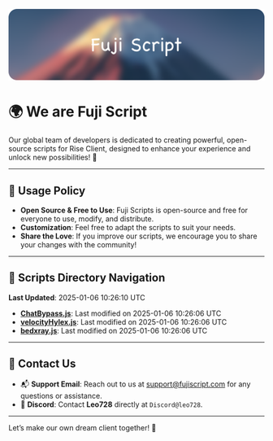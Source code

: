 ![Banner](.github/b.webp)

# 🌍 **We are Fuji Script**

Our global team of developers is dedicated to creating powerful, open-source scripts for Rise Client, designed to enhance your experience and unlock new possibilities! 🌟

---

## 📜 **Usage Policy**  
- **Open Source & Free to Use**: Fuji Scripts is open-source and free for everyone to use, modify, and distribute.  
- **Customization**: Feel free to adapt the scripts to suit your needs.  
- **Share the Love**: If you improve our scripts, we encourage you to share your changes with the community!  

---

<!-- SCRIPTS_NAVIGATION_START -->
## 📂 **Scripts Directory Navigation**

**Last Updated**: 2025-01-06 10:26:10 UTC

- **[ChatBypass.js](scripts/ChatBypass.js)**: Last modified on 2025-01-06 10:26:06 UTC
- **[velocityHylex.js](scripts/velocityHylex.js)**: Last modified on 2025-01-06 10:26:06 UTC
- **[bedxray.js](scripts/bedxray.js)**: Last modified on 2025-01-06 10:26:06 UTC

<!-- SCRIPTS_NAVIGATION_END -->

---

## 💬 **Contact Us**  
- 📬 **Support Email**: Reach out to us at [support@fujiscript.com](mailto:support@fujiscript.com) for any questions or assistance.  
- 💬 **Discord**: Contact **Leo728** directly at `Discord@leo728`.

---

Let’s make our own dream client together! 🚀
